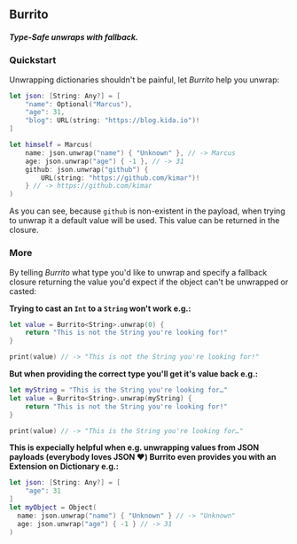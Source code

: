 ## Burrito

##### Type-Safe unwraps with fallback.

### Quickstart

Unwrapping dictionaries shouldn't be painful, let *Burrito* help you unwrap:

```swift
let json: [String: Any?] = [
	"name": Optional("Marcus"),
	"age": 31,
	"blog": URL(string: "https://blog.kida.io")!
]

let himself = Marcus(
	name: json.unwrap("name") { "Unknown" }, // -> Marcus
	age: json.unwrap("age") { -1 }, // -> 31
	github: json.unwrap("github") {
	    URL(string: "https://github.com/kimar")!
	} // -> https://github.com/kimar
)
```

As you can see, because `github` is non-existent in the payload, when trying to unwrap it a default value will be used. This value can be returned in the closure.


### More

By telling *Burrito* what type you'd like to unwrap and specify a fallback closure returning the value you'd expect if the object can't be unwrapped or casted:

**Trying to cast an `Int` to a `String` won't work e.g.:**

```swift
let value = Burrito<String>.unwrap(0) {
    return "This is not the String you're looking for!"
}

print(value) // -> "This is not the String you're looking for!"
```

**But when providing the correct type you'll get it's value back e.g.:**

```swift
let myString = "This is the String you're looking for…"
let value = Burrito<String>.unwrap(myString) {
    return "This is not the String you're looking for!"
}

print(value) // -> "This is the String you're looking for…"
```

**This is expecially helpful when e.g. unwrapping values from JSON payloads (everybody loves JSON ❤️) Burrito even provides you with an Extension on Dictionary e.g.:**

```swift
let json: [String: Any?] = [
	"age": 31
]
let myObject = Object(
  name: json.unwrap("name") { "Unknown" } // -> "Unknown"
  age: json.unwrap("age") { -1 } // -> 31
)
```

